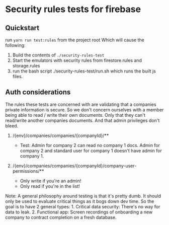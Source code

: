 # Security rules tests for firebase

## Quickstart

run `yarn run test:rules` from the project root
Which will cause the following:

1. Build the contents of `./security-rules-test`
2. Start the emulators with security rules from firestore.rules and storage.rules
3. run the bash script ./security-rules-test/run.sh which runs the built js files.

## Auth considerations

The rules these tests are concerned with are validating that a companies private information is secure. So we don't concern ourselves with a member being able to read / write their own documents. Only that they can't read/write another companies documents. And that admin privileges don't bleed.

1. /{env}/companies/companies/{companyId}/\*\*

   - Test: Admin for company 2 can read no company 1 docs. Admin for company 2 and standard user for company 1 doesn't have admin for company 1.

2. /{env}/companies/companies/{companyId}/company-user-permissions/\*\*
   - Only write if you're an admin!
   - Only read if you're in the list!

Note: A general philosophy around testing is that it's pretty dumb. It should only be used to evaluate critical things as it bogs down dev time. So the goal is to have 2 general types: 1. Critical data security: There's no way for data to leak. 2. Functional app: Screen recordings of onboarding a new company to contract completion on a fresh database.
